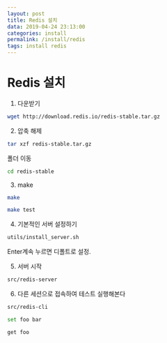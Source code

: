 ```yaml
---
layout: post
title: Redis 설치
data: 2019-04-24 23:13:00
categories: install
permalink: /install/redis 
tags: install redis
---
```


# Redis 설치

1) 다운받기

```bash
wget http://download.redis.io/redis-stable.tar.gz
```

2) 압축 해제

```bash
tar xzf redis-stable.tar.gz
```

폴더 이동

```bash
cd redis-stable
```

3) make

```bash
make
```

```bash
make test
```

4) 기본적인 서버 설정하기

```bash
utils/install_server.sh
```

Enter계속 누르면 디폴트로 설정.



5) 서버 시작 

```bash
src/redis-server
```



6) 다른 세션으로 접속하여 테스트 실행해본다

```bash
src/redis-cli
```

```bash
set foo bar
```

```bash
get foo
```

